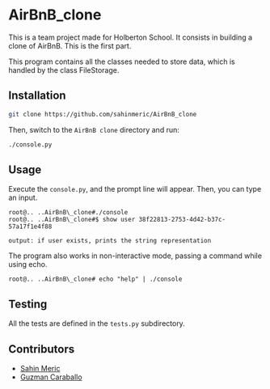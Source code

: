 <h1>AirBnB_clone</h1>

This is a team project made for Holberton School. It consists in building a clone of AirBnB. This is the first part.

This program contains all the classes needed to store data, which is handled by the class FileStorage.

<h2>Installation</h2>

```bash
git clone https://github.com/sahinmeric/AirBnB_clone
```
Then, switch to the `AirBnB clone` directory and run:
```bash
./console.py
```

<h2>Usage</h2>

Execute the `console.py`, and the prompt line will appear. Then, you can type an input.

~~~~
root@.. ..AirBnB\_clone#./console
root@.. ..AirBnB\_clone#$ show user 38f22813-2753-4d42-b37c-57a17f1e4f88

output: if user exists, prints the string representation
~~~~

The program also works in non-interactive mode, passing a command while using echo.

~~~~
root@.. ..AirBnB\_clone# echo "help" | ./console
~~~~

<h2>Testing</h2>

All the tests are defined in the `tests.py` subdirectory.

<h2>Contributors</h2>

 - [Sahin Meric](https://github.com/sahinmeric)
 - [Guzman Caraballo](https://github.com/asadoconfritas)
